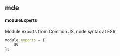 ## mde
#### moduleExports
Module exports from Common JS, node syntax at ES6
```js
module.exports = {
	$0
};

```